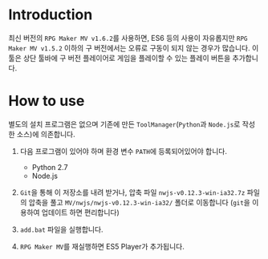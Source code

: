 # Introduction
최신 버전의 ```RPG Maker MV v1.6.2```를 사용하면, ES6 등의 사용이 자유롭지만 ```RPG Maker MV v1.5.2``` 이하의 구 버전에서는 오류로 구동이 되지 않는 경우가 많습니다. 이 툴은 상단 툴바에 구 버전 플레이어로 게임을 플레이할 수 있는 플레이 버튼을 추가합니다.

# How to use
별도의 설치 프로그램은 없으며 기존에 만든 ```ToolManager```(```Python```과 ```Node.js```로 작성한 소스)에 의존합니다.

1. 다음 프로그램이 있어야 하며 환경 변수 ```PATH```에 등록되어있어야 합니다.

    * Python 2.7
    * Node.js

2. ```Git```을 통해 이 저장소를 내려 받거나, 압축 파일 ```nwjs-v0.12.3-win-ia32.7z``` 파일의 압축을 풀고 ```MV/nwjs/nwjs-v0.12.3-win-ia32/``` 폴더로 이동합니다 (```git```을 이용하여 업데이트 하면 편리합니다)

3. ```add.bat``` 파일을 실행합니다.

4. ```RPG Maker MV```를 재실행하면 ES5 Player가 추가됩니다.